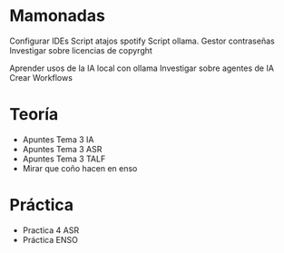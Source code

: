# Mamonadas
Configurar IDEs
Script atajos spotify
Script ollama.
Gestor contraseñas
Investigar sobre licencias de copyrght

Aprender usos de la IA local con ollama
Investigar sobre agentes de IA
Crear Workflows


# Teoría
- Apuntes Tema 3 IA
- Apuntes Tema 3 ASR
- Apuntes Tema 3 TALF
- Mirar que coño hacen en enso

# Práctica
- Practica 4 ASR
- Práctica ENSO
